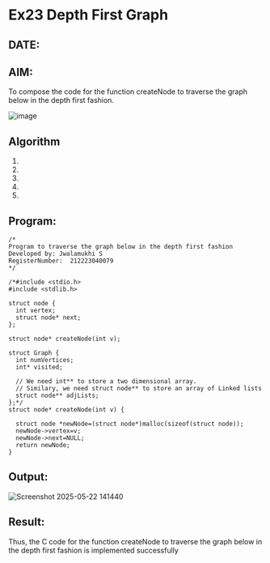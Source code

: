 # Ex23 Depth First Graph
## DATE:
## AIM:
To compose the code for the function createNode to traverse the graph below in the depth first fashion.

![image](https://github.com/user-attachments/assets/63552824-d0a3-49c6-a473-6db27d1f03e4)

## Algorithm
1. 
2. 
3. 
4.  
5.   

## Program:
```
/*
Program to traverse the graph below in the depth first fashion
Developed by: Jwalamukhi S
RegisterNumber:  212223040079
*/

/*#include <stdio.h>
#include <stdlib.h>

struct node {
  int vertex;
  struct node* next;
};

struct node* createNode(int v);

struct Graph {
  int numVertices;
  int* visited;

  // We need int** to store a two dimensional array.
  // Similary, we need struct node** to store an array of Linked lists
  struct node** adjLists;
};*/
struct node* createNode(int v) {
 
  struct node *newNode=(struct node*)malloc(sizeof(struct node));
  newNode->vertex=v;
  newNode->next=NULL;
  return newNode;
}

```

## Output:

![Screenshot 2025-05-22 141440](https://github.com/user-attachments/assets/e33a2749-19bf-4ca1-90d7-8a1bbaa3da37)


## Result:
Thus, the C code for the function createNode to traverse the graph below in the depth first fashion is implemented successfully

